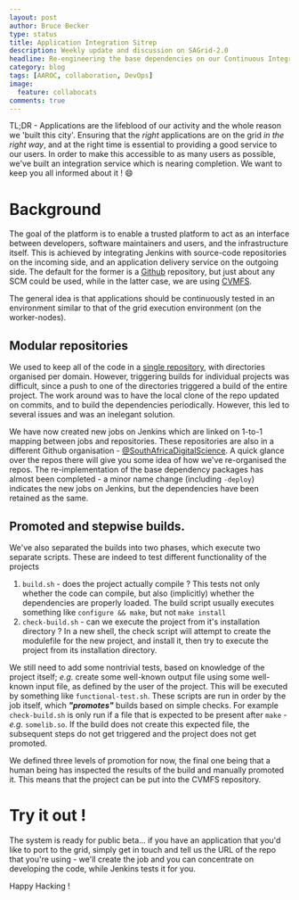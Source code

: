 ```yaml
---
layout: post
author: Bruce Becker
type: status
title: Application Integration Sitrep
description: Weekly update and discussion on SAGrid-2.0
headline: Re-engineering the base dependencies on our Continuous Integration platform.
category: blog
tags: [AAROC, collaboration, DevOps]
image:
  feature: collabocats
comments: true
---
```


TL;DR - Applications are the lifeblood of our activity and the whole reason we 'built this city'. Ensuring that the *right* applications are on the grid *in the right way*, and at the right time is essential to providing a good service to our users. In order to make this accessible to as many users as possible, we've built an integration service which is nearing completion. We want to keep you all informed about it ! :smile:

# Background

The goal of the platform is to enable a trusted platform to act as an interface between developers, software maintainers and users, and the infrastructure itself. This is achieved by integrating Jenkins with source-code repositories on the incoming side, and an application delivery service on the outgoing side. The default for the former is a [Github](http://github.com/) repository, but just about any SCM could be used, while in the latter case, we are using [CVMFS](https://cernvm.cern.ch/filesystem).

The general idea is that applications should be continuously tested in an environment similar to that of the grid execution environment (on the worker-nodes).


## Modular repositories

We used to keep all of the code in a [single repository](https://github.com/SAGridOps/SoftwareInstallation), with directories organised per domain. However, triggering builds for individual projects was difficult, since a push to one of the directories triggered a build of the entire project. The work around was to have the local clone of the repo updated on commits, and to build the dependencies periodically. However, this led to several issues and was an inelegant solution.

We have now created new jobs on Jenkins which are linked on 1-to-1 mapping between jobs and repositories. These repositories are also in a different Github organisation - [@SouthAfricaDigitalScience](https://github.com/SouthAfricaDigitalScience). A quick glance over the repos there will give you some idea of how we've re-organised the repos. The re-implementation of the base dependency packages has almost been completed - a minor name change (including `-deploy`) indicates the new jobs on Jenkins, but the dependencies have been retained as the same.

## Promoted and stepwise builds.

We've also separated the builds into two phases, which execute two separate scripts. These are indeed to test different functionality of the projects

  1. `build.sh` - does the project actually compile ? This tests not only whether the code can compile, but also (implicitly) whether the dependencies are properly loaded. The build script usually executes something like `configure && make`, but not `make install`
  2. `check-build.sh` - can we execute the project from it's installation directory ? In a new shell, the check script will attempt to create the modulefile for the new project, and install it, then try to execute the project from its installation directory.

We still need to add some nontrivial tests, based on knowledge of the project itself; *e.g.* create some well-known output file using some well-known input file, as defined by the user of the project. This will be executed by something like `functional-test.sh`. These scripts are run in order by the job itself, which ***"promotes"*** builds based on simple checks. For example `check-build.sh` is only run if a file that is expected to be present after `make` - *e.g.* `somelib.so`. If the build does not create this expected file, the subsequent steps do not get triggered and the project does not get promoted.

We defined three levels of promotion for now, the final one being that a  human being has inspected the results of the build and manually promoted it. This means that the project can be put into the CVMFS repository.

# Try it out !

The system is ready for public beta... if you have an application that you'd like to port to the grid, simply get in touch and tell us the URL of the repo that you're using - we'll create the job and you can concentrate on developing the code, while Jenkins tests it for you.

Happy Hacking !
